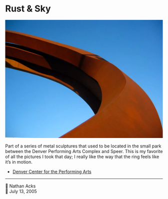 # Rust & Sky

![A rust-colored metal coil arches from the lower right to upper left of the frame; beyond it is only perfectly clear blue sky](assets/2005-07-13-rust-and-sky.webp)

Part of a series of metal sculptures that used to be located in the small park between the Denver Performing Arts Complex and Speer. This is my favorite of all the pictures I took that day; I really like the way that the ring feels like it’s in motion.

* [Denver Center for the Performing Arts](http://www.denvercenter.org/)

- - - -

<span aria-hidden="true">👤</span> Nathan Acks  
<span aria-hidden="true">📅</span> July 13, 2005
